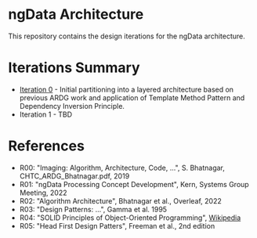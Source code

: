 # ngData Architecture
This repository contains the design iterations for the ngData architecture.

# Iterations Summary
* [Iteration 0](https://github.com/whiteheaddmark/ngData-Architecture/blob/master/iterations/Iteration0.md) - Initial partitioning into a layered architecture based on previous ARDG work and application of Template Method Pattern and Dependency Inversion Principle.
* Iteration 1 - TBD

# References
* R00: "Imaging: Algorithm, Architecture, Code, ...", S. Bhatnagar, CHTC_ARDG_Bhatnagar.pdf, 2019
* R01: "ngData Processing Concept Development", Kern, Systems Group Meeting, 2022 
* R02: "Algorithm Architecture", Bhatnagar et al., Overleaf, 2022
* R03: "Design Patterns: ...", Gamma et al. 1995
* R04: "SOLID Principles of Object-Oriented Programming", [Wikipedia](https://en.wikipedia.org/wiki/SOLID)
* R05: "Head First Design Patters", Freeman et al., 2nd edition